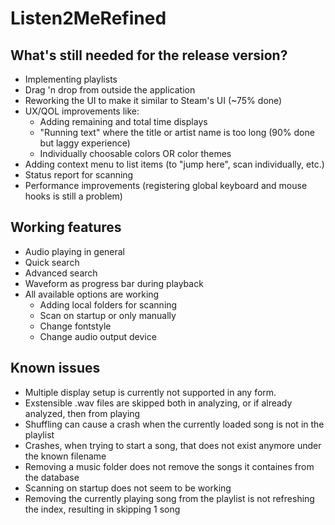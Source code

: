 # Listen2MeRefined

## What's still needed for the release version?

 - Implementing playlists
 - Drag 'n drop from outside the application
 - Reworking the UI to make it similar to Steam's UI (~75% done)
 - UX/QOL improvements like:
   - Adding remaining and total time displays
   - "Running text" where the title or artist name is too long (90% done but laggy experience)
   - Individually choosable colors OR color themes
 - Adding context menu to list items (to "jump here", scan individually, etc.)
 - Status report for scanning
 - Performance improvements (registering global keyboard and mouse hooks is still a problem)

## Working features

 - Audio playing in general
 - Quick search
 - Advanced search
 - Waveform as progress bar during playback
 - All available options are working
   - Adding local folders for scanning
   - Scan on startup or only manually
   - Change fontstyle
   - Change audio output device

## Known issues

 - Multiple display setup is currently not supported in any form.
 - Exstensible .wav files are skipped both in analyzing, or if already analyzed, then from playing
 - Shuffling can cause a crash when the currently loaded song is not in the playlist
 - Crashes, when trying to start a song, that does not exist anymore under the known filename
 - Removing a music folder does not remove the songs it containes from the database
 - Scanning on startup does not seem to be working
 - Removing the currently playing song from the playlist is not refreshing the index, resulting in skipping 1 song
